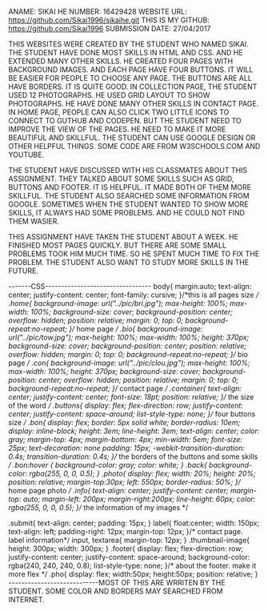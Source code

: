 ANAME: SIKAI HE
NUMBER: 16429428
WEBSITE URL: https://github.com/Sikai1996/sikaihe.git
THIS IS MY GITHUB: https://github.com/Sikai1996
SUBMISSION DATE: 27/04/2017

THIS WEBSITES WERE CREATED BY THE STUDENT WHO NAMED SIKAI. THE STUDENT HAVE DONE 
MOST SKILLS IN HTML AND CSS. AND HE EXTENDED MANY OTHER SKILLS. HE CREATED FOUR
PAGES WITH BACKGROUND IMAGES. AND EACH PAGE HAVE FOUR BUTTONS. IT WILL BE EASIER
FOR PEOPLE TO CHOOSE ANY PAGE. THE BUTTONS ARE ALL HAVE BORDERS. IT IS QUITE GOOD.
IN COLLECTION PAGE, THE STUDENT USED 12 PHOTOGRAPHS. HE USED GRID LAYOUT TO SHOW
PHOTOGRAPHS. HE HAVE DONE MANY OTHER SKILLS IN CONTACT PAGE. IN HOME PAGE, PEOPLE
CAN ALSO CLICK TWO LITTLE ICONS TO CONNECT TO GUTHUB AND CODEPEN. BUT THE STUDENT
NEED TO IMPROVE THE VIEW OF THE PAGES. HE NEED TO MAKE IT MORE BEAUTIFUL AND SKILLFUL.
THE STUDENT CAN USE GOOGLE DESIGN OR OTHER HELPFUL THINGS. SOME CODE ARE FROM W3SCHOOLS.COM AND YOUTUBE.

THE STUDENT HAVE DISCUSSED WITH HIS CLASSMATES ABOUT THIS ASSIGNMENT. THEY 
TALKED ABOUT SOME SKILLS SUCH AS GRID, BUTTONS AND FOOTER. IT IS HELPFUL. IT 
MADE BOTH OF THEM MORE SKILLFUL. THE STUDENT ALSO SEARCHED SOME INFORMATION FROM 
GOOGLE.
SOMETIMES WHEN THE STUDENT WANTED TO SHOW MORE SKILLS, IT ALWAYS HAD SOME PROBLEMS. 
AND HE COULD NOT FIND THEM WASIER.

THIS ASSIGNMENT HAVE TAKEN THE STUDENT ABOUT A WEEK. HE FINISHED MOST PAGES
QUICKLY. BUT THERE ARE SOME SMALL PROBLEMS TOOK HIM MUCH TIME. SO HE SPENT
MUCH TIME TO FIX THE PROBLEM. THE STUDENT ALSO WANT TO STUDY MORE SKILLS IN THE FUTURE.

-------CSS---------------------------------
body{
  margin:auto;
  text-align: center;
  justify-content: center;
  font-family: cursive;
}/*this is all pages size */
.home{
  background-image: url("../pic/bri.jpg");
    max-height: 100%;
    max-width: 100%;
    background-size: cover;
    background-position: center;
    overflow: hidden;
    position: relative;
    margin: 0;
    top: 0;
    background-repeat:no-repeat;
}/* home page */
.bio{
  background-image: url("../pic/tow.jpg");
  max-height: 100%;
  max-width: 100%;
  height: 370px;
  background-size: cover;
  background-position: center;
  position: relative;
  overflow: hidden;
  margin: 0;
  top: 0;
  background-repeat:no-repeat;
}/* bio page */
.con{
  background-image: url("../pic/clou.jpg");
    max-height: 100%;
    max-width: 100%;
    height: 370px;
    background-size: cover;
    background-position: center;
    overflow: hidden;
    position: relative;
    margin: 0;
    top: 0;
    background-repeat:no-repeat;
}/* contact page */
.container{
  text-align: center;
  justify-content: center;
  font-size: 18pt;
  position: relative;
}/* the size of the word */
.buttons{
    display: flex;
    flex-direction: row;
    justify-content: center;
    justify-content: space-around;
    list-style-type: none;
}/* four buttons size */
.bon{
    display: flex;
    border: 5px solid white;
    border-radius: 10em;
    display: inline-block;
    height: 3em;
    line-height: 3em;
    text-align: center;
    color: gray;
    margin-top: 4px;
    margin-bottom: 4px;
    min-width: 5em;
    font-size: 25px;
    text-decoration: none
    padding: 15px;
    -webkit-transition-duration: 0.4s;
    transition-duration: 0.4s;
}/* the borders of the buttons and some skills */
.bon:hover {
    background-color: gray;
    color: white;
  }
.back{
  background-color: rgba(255, 0, 0, 0.5);
}
.photo{
  display: flex;
   width: 20%;
   height: 20%;
   position: relative;
   margin-top:30px;
   left: 550px;
   border-radius: 50%;
}/* home page photo */
.info{
  text-align: center;
  justify-content: center;
  margin-top: auto;
  margin-left: 200px;
  margin-right:200px;
  line-height: 60px;
color: rgba(255, 0, 0, 0.5);
}/* the information of my images */

.submit{
  text-align: center;
  padding: 15px;
}
label{
  float:center;
  width: 150px;
  text-align: left;
  padding-right: 12px;
  margin-top: 12px;
}/* contact page. label information*/
input, textarea{
  margin-top: 12px;
}
.thumbnail-image{
  height: 300px;
  width: 300px;
}
.footer{
  display: flex;
  flex-direction: row;
  justify-content: center;
  justify-content: space-around;
  background-color: rgba(240, 240, 240, 0.8);
  list-style-type: none;
}/* about the footer. make it more flex */
.pho{
  display: flex;
  width:50px;
  height:50px;
  position: relative;
}
----------------------------MOST OF THIS ARE WRRITEN BY THE STUDENT. SOME COLOR AND BORDERS MAY SEARCHED FROM 
INTERNET. 
